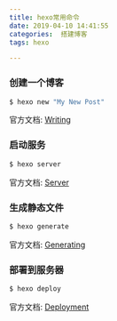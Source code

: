 ```yaml
---
title: hexo常用命令
date: 2019-04-10 14:41:55
categories:  搭建博客
tags: hexo

---
```



### 创建一个博客

``` bash
$ hexo new "My New Post"
```

官方文档: [Writing](https://hexo.io/docs/writing.html)

### 启动服务

``` bash
$ hexo server
```

官方文档: [Server](https://hexo.io/docs/server.html)

### 生成静态文件

``` bash
$ hexo generate
```

官方文档: [Generating](https://hexo.io/docs/generating.html)

### 部署到服务器

``` bash
$ hexo deploy
```

官方文档: [Deployment](https://hexo.io/docs/deployment.html)
